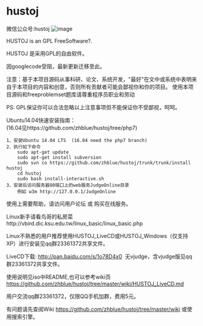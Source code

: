 hustoj
======
微信公众号:hustoj
![image](http://hustoj.com/wx.jpg)

HUSTOJ is an GPL FreeSoftware?.

HUSTOJ 是采用GPL的自由软件。

因googlecode受阻，最新更新迁移至此。

注意：基于本项目源码从事科研、论文、系统开发，"最好"在文中或系统中表明来自于本项目的内容和创意，否则所有贡献者可能会鄙视你和你的项目。
使用本项目源码和freeproblemset题库请尊重程序员职业和劳动

PS: GPL保证你可以合法忽略以上注意事项但不能保证你不受鄙视，呵呵。


Ubuntu14.04快速安装指南：  
(16.04见https://github.com/zhblue/hustoj/tree/php7)  

    1、安装Ubuntu 14.04 LTS  (16.04 need the php7 branch)  
    2、执行如下命令  
        sudo apt-get update  
        sudo apt-get install subversion  
        sudo svn co https://github.com/zhblue/hustoj/trunk/trunk/install hustoj  
        cd hustoj  
        sudo bash install-interactive.sh  
    3、安装后访问服务器80端口上的web服务JudgeOnline目录  
        例如 w3m http://127.0.0.1/JudgeOnline  
        
使用上需要帮助，请访问用户论坛 或 购买在线服务。  

Linux新手请看鸟哥的私房菜http://vbird.dic.ksu.edu.tw/linux_basic/linux_basic.php  

Linux不熟悉的用户推荐使用HUSTOJ_LiveCD或HUSTOJ_Windows（仅支持XP）进行安装见qq群23361372共享文件。

LiveCD下载: http://pan.baidu.com/s/1o78D4x0  无vjudge，含vjudge版见qq群23361372共享文件。

使用说明见iso中README,也可以参考wiki页  
https://github.com/zhblue/hustoj/tree/master/wiki/HUSTOJ_LiveCD.md   

用户交流qq群23361372，仅限QQ手机加群，费用5元。  

有问题请先查阅Wiki https://github.com/zhblue/hustoj/tree/master/wiki 或使用搜索引擎。  



